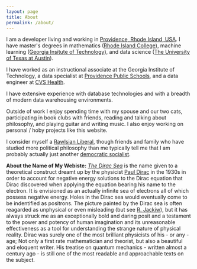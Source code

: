 ```yaml
---
layout: page
title: About
permalink: /about/
---
```


I am a developer living and working in [Providence, Rhode Island, USA](https://en.wikipedia.org/wiki/Providence,_Rhode_Island). I have master's degrees in mathematics ([Rhode Island College](https://www.ric.edu/)), machine learning ([Georgia Insitute of Technology](https://www.gatech.edu/)), and data science ([The University of Texas at Austin](https://admissions.utexas.edu/)). 

I have worked as an instructional associate at the Georgia Institute of Technology, a data specialist at [Providence Public Schools](https://www.providenceschools.org/), and a data engineer at [CVS Health](https://www.cvshealth.com/). 

I have extensive experience with database technologies and with a breadth of modern data warehousing environments. 

Outside of work I enjoy spending time with my spouse and our two cats, participating in book clubs with friends, reading and talking about philosophy, and playing guitar and writing music. I also enjoy working on personal / hoby projects like this website. 

I consider myself a [Rawlsian Liberal](https://en.wikipedia.org/wiki/John_Rawls), though friends and family who have studied more political philosophy than me typically tell me that I am probably actually just another [democratic socialist](https://en.wikipedia.org/wiki/Democratic_socialism). 

**About the Name of My Webiste:** [_The Dirac Sea_](https://en.wikipedia.org/wiki/Dirac_sea) is the name given to a theoretical construct dreamt up by the physicist [Paul Dirac](https://en.wikipedia.org/wiki/Paul_Dirac) in the 1930s in order to account for negative energy solutions to the Dirac equation that Dirac discovered when applying the equation bearing his name to the electron. It is envisioned as an actually infinite sea of electrons all of which possess negative energy. Holes in the Dirac sea would eventually come to be indentified as positrons. The picture painted by the Dirac sea is often reagarded as unphysical or even misleading (but see [R. Jackiw](https://arxiv.org/pdf/hep-th/9903255)), but it has always struck me as an exceptionally bold and daring posit and a testament to the power and potency of human imagination and its unreasonable effectiveness as a tool for understanding the strange nature of physical reality. Dirac was surely one of the most brilliant physicists of his - or any - age; Not only a first rate mathematician and theorist, but also a beautiful and eloquent writer. His treatise on quantum mechanics - written almost a century ago - is still one of the most readable and approachable texts on the subject. 